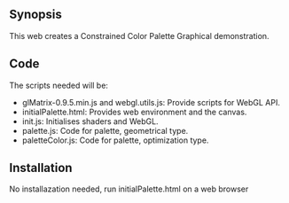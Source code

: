 ## Synopsis

This web creates a Constrained Color Palette Graphical demonstration.

## Code 

The scripts needed will be:
* glMatrix-0.9.5.min.js and webgl.utils.js: Provide scripts for WebGL API.
* initialPalette.html: Provides web environment and the canvas.
* init.js: Initialises shaders and WebGL.
* palette.js: Code for palette, geometrical type.
* paletteColor.js: Code for palette, optimization type.

## Installation

No installazation needed, run initialPalette.html on a web browser

